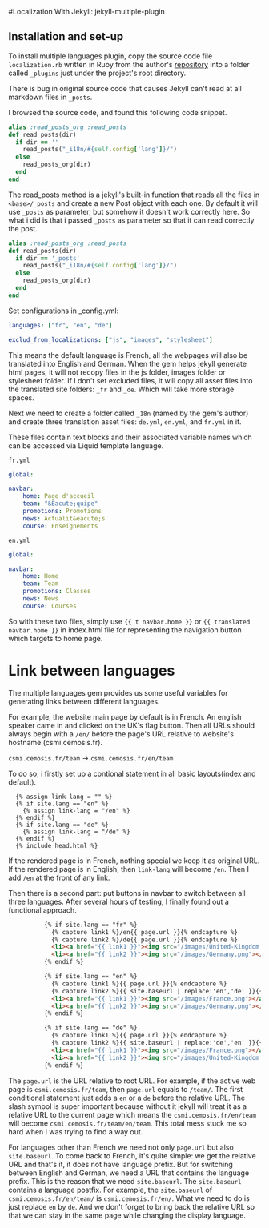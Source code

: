 #Localization With Jekyll: jekyll-multiple-plugin

## Installation and set-up
To install multiple languages plugin, copy the source code file `localization.rb` written in Ruby from the author's [repository](https://github.com/screeninteraction/jekyll-multiple-languages-plugin) into a folder called `_plugins` just under the project's root directory.

There is bug in original source code that causes Jekyll can't read at all markdown files in `_posts`.

I browsed the source code, and found this following code snippet.

```ruby
alias :read_posts_org :read_posts
def read_posts(dir)
  if dir == ''
    read_posts("_i18n/#{self.config['lang']}/")
  else
    read_posts_org(dir)
  end
end
```
The read_posts method is a jekyll's built-in function that reads all the files in `<base>/_posts` and create a new Post object with each one. By default it will use `_posts` as parameter, but somehow it doesn't work correctly here.
So what i did is that i passed `_posts` as parameter so that it can read correctly the post.
```ruby
alias :read_posts_org :read_posts
def read_posts(dir)
  if dir == '_posts'
    read_posts("_i18n/#{self.config['lang']}/")
  else
    read_posts_org(dir)
  end
end
```

Set configurations in _config.yml: 

```yaml
languages: ["fr", "en", "de"]

exclud_from_localizations: ["js", "images", "stylesheet"]
```
This means the default language is French, all the webpages will also be translated into English and German. When the gem helps jekyll generate html pages, it will not recopy files in the js folder, images folder or stylesheet folder. If I don't set excluded files, it will copy all asset files into the translated site folders: `_fr` and `_de`. Which will take more storage  spaces.

Next we need to create a folder called `_18n` (named by the gem's author) and create three translation asset files: `de.yml`, `en.yml`, and `fr.yml` in it.

These files contain text blocks and their associated variable names which can be accessed via Liquid template language.

`fr.yml`
```yaml
global:

navbar:
    home: Page d'accueil
    team: "&Eacute;quipe"
    promotions: Promotions
    news: Actualit&eacute;s
    course: Enseignements
```
`en.yml`
```yaml
global:

navbar:
    home: Home
    team: Team
    promotions: Classes
    news: News
    course: Courses
```

So with these two files, simply use `{{ t navbar.home }}` or `{{ translated navbar.home }}` in index.html file for representing the navigation button which targets to home page.

# Link between languages

The multiple languages gem provides us some useful variables for generating links between different languages.

For example, the website main page by default is in French. An english speaker came in and clicked on the UK's flag button. Then all URLs should always begin with a `/en/` before the page's URL relative to website's hostname.(csmi.cemosis.fr).

`csmi.cemosis.fr/team` -> `csmi.cemosis.fr/en/team`

To do so, i firstly set up a contional statement in all basic layouts(index and default).

```
  {% assign link-lang = "" %}
  {% if site.lang == "en" %}
    {% assign link-lang = "/en" %}
  {% endif %}
  {% if site.lang == "de" %}
    {% assign link-lang = "/de" %}
  {% endif %}
  {% include head.html %}
```

If the rendered page is in French, nothing special we keep it as original URL.
If the rendered page is in English, then `link-lang` will become `/en`. Then I add `/en` at the front of any link.

Then there is a second part: put buttons in navbar to switch between all three languages.
After several hours of testing, I finally found out a functional approach.


```html
          {% if site.lang == "fr" %}
            {% capture link1 %}/en{{ page.url }}{% endcapture %}
            {% capture link2 %}/de{{ page.url }}{% endcapture %}
            <li><a href="{{ link1 }}"><img src="/images/United-Kingdom.png"></a></li>
            <li><a href="{{ link2 }}"><img src="/images/Germany.png"></a></li>
          {% endif %}

          {% if site.lang == "en" %}
            {% capture link1 %}{{ page.url }}{% endcapture %}
            {% capture link2 %}{{ site.baseurl | replace:'en','de' }}{{ page.url }}{% endcapture %}
            <li><a href="{{ link1 }}"><img src="/images/France.png"></a></li>
            <li><a href="{{ link2 }}"><img src="/images/Germany.png"></a></li>
          {% endif %}

          {% if site.lang == "de" %}
            {% capture link1 %}{{ page.url }}{% endcapture %}
            {% capture link2 %}{{ site.baseurl | replace:'de','en' }}{{ page.url }}{% endcapture %}
            <li><a href="{{ link1 }}"><img src="/images/France.png"></a></li>
            <li><a href="{{ link2 }}"><img src="/images/United-Kingdom.png"></a></li>
          {% endif %}
```

The `page.url` is the URL relative to root URL. For example, if the active web page is `csmi.cemosis.fr/team`, then `page.url` equals to `/team/`. The first conditional statement just adds a `en` or a `de` before the relative URL. The slash symbol is super important because without it jekyll will treat it as a relative URL to the current page which means the `csmi.cemosis.fr/en/team` will become `csmi.cemosis.fr/team/en/team`. This total mess stuck me so hard when I was trying to find a way out.

For languages other than French we need not only `page.url` but also `site.baseurl`. To come back to French, it's quite simple: we get the relative URL and that's it, it does not have language prefix. But for switching between English and German, we need a URL that contains the language prefix. This is the reason that we need `site.baseurl`. The `site.baseurl` contains a language postfix. For example, the `site.baseurl` of `csmi.cemosis.fr/en/team/` is `csmi.cemosis.fr/en/`. What we need to do is just replace `en` by `de`. And we don't forget to bring back the relative URL so that we can stay in the same page while changing the display language.